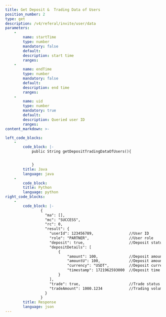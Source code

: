 ```yaml
---
title: Get Deposit &  Trading Data of Users
position_number: 2
type: get
description: /v4/referal/invite/user/data
parameters:
    -
        name: startTime
        type: number
        mandatory: false
        default:
        description: start time
        ranges:
    -
        name: endTime
        type: number
        mandatory: false
        default:
        description: end time
        ranges:
    -
        name: uid
        type: number
        mandatory: true
        default:
        description: Queried user ID
        ranges:
content_markdown: >-

left_code_blocks:
    -
        code_block: |-
            public String getDepositTradingDataOfUsers(){


            }
        title: Java
        language: java
    -
        code_block:
        title: Python
        language: python
right_code_blocks:
    -
        code_block: |-
                {
                  "ma": [],
                  "mc": "SUCCESS",
                  "rc": 0,
                  "result": {
                    "userId": 123456789,                //User ID
                    "role": "PARTNER",                  //User role
                    "deposit": true,                    //Deposit status
                    "depositDetails": [
                        {
                            "amount": 100,              //Deposit amount
                            "amountU": 100,             //Deposit amount (converted to USDT)
                            "currency": "USDT",         //Deposit currency
                            "timestamp": 1721962593000  //Deposit time
                        }
                    ],
                    "trade": true,                      //Trade status
                    "tradeAmount": 1000.1234            //Trading volume (converted to USDT)
                  }
                }
        title: Response
        language: json
---
```

